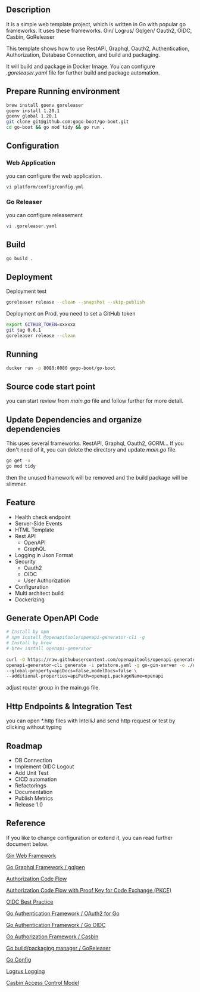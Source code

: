 
## Description
It is a simple web template project, which is written in Go with popular go frameworks.
It uses these frameworks. Gin/ Logrus/ Gqlgen/ Oauth2, OIDC, Casbin, GoReleaser

This template shows how to use RestAPI, Graphql, Oauth2, Authentication, Authorization, Database Connection, 
and build and packaging.

It will build and package in Docker Image. You can configure  
_.goreleaser.yaml_ file for further build and package automation. 

## Prepare Running environment
```bash
brew install goenv goreleaser
goenv install 1.20.1
goenv global 1.20.1
git clone git@github.com:gogo-boot/go-boot.git
cd go-boot && go mod tidy && go run .
```

## Configuration
### Web Application
you can configure the web application.
```bash
vi platform/config/config.yml
```
### Go Releaser
you can configure releasement
```bash
vi .goreleaser.yaml
```
## Build 
```bash
go build .
```

## Deployment
Deployment test
```bash
goreleaser release --clean --snapshot --skip-publish
```
Deployment on Prod.
you need to set a GitHub token 
```bash
export GITHUB_TOKEN=xxxxxx
git tag 0.0.1
goreleaser release --clean
```

## Running
```bash
docker run -p 8080:8080 gogo-boot/go-boot 
```

## Source code start point
you can start review from _main.go_ file and follow further for more detail.

## Update Dependencies and organize dependencies
This uses several frameworks. RestAPI, Graphql, Oauth2, GORM... 
If you don't need of it, you can delete the directory and update _main.go_ file.
```bash
go get -u
go mod tidy
```
then the unused framework will be removed and the build package will be slimmer.

## Feature
- Health check endpoint
- Server-Side Events
- HTML Template
- Rest API
  - OpenAPI
  - GraphQL
- Logging in Json Format
- Security
  - Oauth2
  - OIDC
  - User Authorization
- Configuration
- Multi architect build 
- Dockerizing

## Generate OpenAPI Code

```bash
# Install by npm
# npm install @openapitools/openapi-generator-cli -g
# Install by brew
# brew install openapi-generator
  
curl -O https://raw.githubusercontent.com/openapitools/openapi-generator/master/modules/openapi-generator/src/test/resources/3_0/petstore.yaml
openapi-generator-cli generate -i petstore.yaml -g go-gin-server -o ./opeapi-gen \
--global-property=apiDocs=false,modelDocs=false \
--additional-properties=apiPath=openapi,packageName=openapi
```

adjust router group in the main.go file.

## Http Endpoints & Integration Test
you can open *.http files with IntelliJ and send http request or test by clicking without typing

## Roadmap
- DB Connection 
- Implement OIDC Logout
- Add Unit Test
- CICD automation
- Refactorings 
- Documentation
- Publish Metrics
- Release 1.0

## Reference 
If you like to change configuration or extend it, you can read further document
below.

[Gin Web Framework](https://github.com/gin-gonic/gin)

[Go Graphql Framework / gqlgen](https://github.com/99designs/gqlgen)

[Authorization Code Flow](https://auth0.com/docs/get-started/authentication-and-authorization-flow/authorization-code-flow)

[Authorization Code Flow with Proof Key for Code Exchange (PKCE)](https://auth0.com/docs/get-started/authentication-and-authorization-flow/authorization-code-flow-with-proof-key-for-code-exchange-pkce)

[OIDC Best Practice](https://auth0.com/docs/quickstart/webapp/golang/interactive)

[Go Authentication Framework / OAuth2 for Go](https://github.com/golang/oauth2)

[Go Authentication Framework / Go OIDC](https://github.com/coreos/go-oidc)

[Go Authorization Framework / Casbin](https://github.com/casbin/casbin)

[Go build/packaging manager / GoReleaser](https://github.com/goreleaser/goreleaser)

[Go Config](https://github.com/gookit/config)

[Logrus Logging](https://github.com/sirupsen/logrus)

[Casbin Access Control Model](https://articles.wesionary.team/understanding-casbin-with-different-access-control-model-configurations-faebc60f6da5)